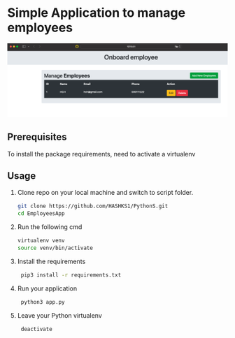# Simple Application to manage employees

![alt text](image-1.png)


## Prerequisites

To install the package requirements, need to activate a virtualenv

## Usage

1. Clone repo on your local machine and switch to script folder.

   ```bash
   git clone https://github.com/HASHKS1/PythonS.git
   cd EmployeesApp
   ```

2. Run the following cmd

   ```bash
   virtualenv venv 
   source venv/bin/activate
   ```

3. Install the requirements

   ```bash
    pip3 install -r requirements.txt
   ```

4. Run your application 

   ```bash
    python3 app.py
   ```

5. Leave your Python virtualenv

   ```bash
    deactivate
   ```